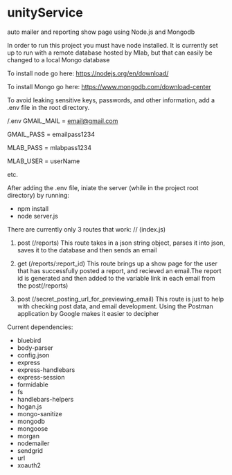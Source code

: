# unityService
auto mailer and reporting show page using Node.js and Mongodb

In order to run this project you must have node installed.  It is currently set up to run with a remote database hosted by Mlab, but that can easily be changed to a local Mongo database

To install node go here: https://nodejs.org/en/download/

To install Mongo go here: https://www.mongodb.com/download-center
  
To avoid leaking sensitive keys, passwords, and other information, add a .env file in the root directory.

/.env
GMAIL_MAIL = email@gmail.com

GMAIL_PASS = emailpass1234

MLAB_PASS = mlabpass1234

MLAB_USER = userName

etc.

After adding the .env file, iniate the server (while in the project root directory) by running: 
- npm install
- node server.js

There are currently only 3 routes that work:
// (index.js)

1. post (/reports)
  This route takes in a json string object, parses it into json, saves it to the database and then sends an email

2. get (/reports/:report_id)
  This route brings up a show page for the user that has successfully posted a report, and recieved an email.The report id is generated and then added to the variable link in each email from the post(/reports)
  
3. post (/secret_posting_url_for_previewing_email)
  This route is just to help with checking post data, and email development.  Using the Postman application by Google makes it easier to decipher
  
Current dependencies:
- bluebird
- body-parser
- config.json
- express
- express-handlebars
- express-session
- formidable
- fs
- handlebars-helpers
- hogan.js
- mongo-sanitize
- mongodb
- mongoose
- morgan
- nodemailer
- sendgrid
- url
- xoauth2
